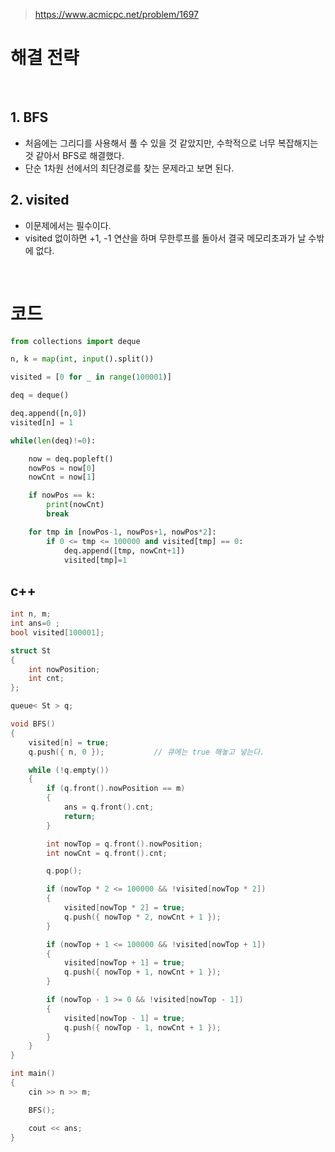 > [ https://www.acmicpc.net/problem/1697 ]( https://www.acmicpc.net/problem/1697 )   

# 해결 전략

</br>

## 1.  BFS
- 처음에는 그리디를 사용해서 풀 수 있을 것 같았지만, 수학적으로 너무 복잡해지는것 같아서 BFS로 해결했다.
- 단순 1차원 선에서의 최단경로를 찾는 문제라고 보면 된다.

## 2. visited 
- 이문제에서는 필수이다.
-  visited 없이하면 +1, -1 연산을 하며 무한루프를 돌아서 결국 메모리초과가 날 수밖에 없다.

</br>

# 코드

```python
from collections import deque

n, k = map(int, input().split())

visited = [0 for _ in range(100001)]

deq = deque()

deq.append([n,0])
visited[n] = 1

while(len(deq)!=0):

    now = deq.popleft()
    nowPos = now[0]
    nowCnt = now[1]

    if nowPos == k:
        print(nowCnt)
        break

    for tmp in [nowPos-1, nowPos+1, nowPos*2]:
        if 0 <= tmp <= 100000 and visited[tmp] == 0:
            deq.append([tmp, nowCnt+1])
            visited[tmp]=1
```

## c++ 

```c++
int n, m;
int ans=0 ;
bool visited[100001];

struct St
{
	int nowPosition;
	int cnt;
};

queue< St > q;

void BFS()
{
	visited[n] = true;
	q.push({ n, 0 });			// 큐에는 true 해놓고 넣는다.

	while (!q.empty())
	{
		if (q.front().nowPosition == m)
		{
			ans = q.front().cnt;
			return;							
		}

		int nowTop = q.front().nowPosition;
		int nowCnt = q.front().cnt;

		q.pop();

		if (nowTop * 2 <= 100000 && !visited[nowTop * 2])
		{
			visited[nowTop * 2] = true;
			q.push({ nowTop * 2, nowCnt + 1 });
		}

		if (nowTop + 1 <= 100000 && !visited[nowTop + 1])
		{
			visited[nowTop + 1] = true;
			q.push({ nowTop + 1, nowCnt + 1 });
		}

		if (nowTop - 1 >= 0 && !visited[nowTop - 1])
		{
			visited[nowTop - 1] = true;
			q.push({ nowTop - 1, nowCnt + 1 });
		}
	}
}

int main()
{
	cin >> n >> m;

	BFS();

	cout << ans;
}
```